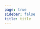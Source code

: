 ```yaml
---
page: true
sidebar: false
title: title
---
```


<Home />

<script setup>
import Home from '/@theme/Home.vue'
</script>
